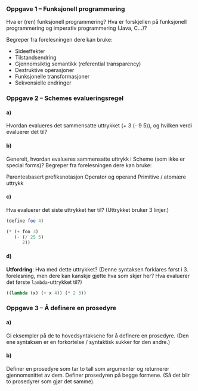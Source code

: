 ### Oppgave 1 – Funksjonell programmering

Hva er (ren) funksjonell programmering? Hva er forskjellen på funksjonell programmering og imperativ programmering (Java, C…)?

Begreper fra forelesningen dere kan bruke:

- Sideeffekter
- Tilstandsendring
- Gjennomsiktig semantikk (referential transparency)
- Destruktive operasjoner
- Funksjonelle transformasjoner
- Sekvensielle endringer


### Oppgave 2 – Schemes evalueringsregel

#### a)

Hvordan evalueres det sammensatte uttrykket (+ 3 (- 9 5)), og hvilken verdi evaluerer det til?

#### b)

Generelt, hvordan evalueres sammensatte uttrykk i Scheme (som ikke er special forms)? 
Begreper fra forelesningen dere kan bruke:

Parentesbasert prefiksnotasjon
Operator og operand
Primitive / atomære uttrykk

#### c)

Hva evaluerer det siste uttrykket her til? (Uttrykket bruker 3 linjer.)

```scheme
(define foo 4)

(* (+ foo 3)
   (- (/ 25 5)
      2))
```

#### d)

**Utfordring**: Hva med dette uttrykket? (Denne syntaksen forklares først i 3. forelesning, men dere kan kanskje gjette hva som skjer her? Hva evaluerer det første `lambda`-uttrykket til?)

```scheme
((lambda (x) (+ x 4)) (* 2 3))
```

### Oppgave 3 – Å definere en prosedyre

#### a)

Gi eksempler på de to hovedsyntaksene for å definere en prosedyre. (Den ene syntaksen er en forkortelse / syntaktisk sukker for den andre.)

#### b)

Definer en prosedyre som tar to tall som argumenter og returnerer gjennomsnittet av dem. Definer prosedyren på begge formene. (Så det blir to prosedyrer som gjør det samme).
